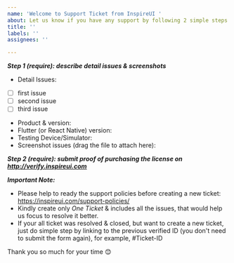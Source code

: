```yaml
---
name: 'Welcome to Support Ticket from InspireUI '
about: Let us know if you have any support by following 2 simple steps
title: ''
labels: ''
assignees: ''

---
```


**_Step 1 (require): describe detail issues & screenshots_**
+ Detail Issues: 
- [ ] first issue
- [ ] second issue
- [ ] third issue

+ Product & version:
+ Flutter (or React Native) version: 
+ Testing Device/Simulator: 
+ Screenshot issues (drag the file to attach here): 




**_Step 2 (require): submit proof of purchasing the license on http://verify.inspireui.com_**





**_Important Note:_**
- Please help to ready the support policies before creating a new ticket: https://inspireui.com/support-policies/
- Kindly create only *One Ticket* & includes all the issues, that would help us focus to resolve it better. 
- If your all ticket was resolved & closed, but want to create a new ticket, just do simple step by linking to the previous verified ID (you don't need to submit the form again), for example, #Ticket-ID

Thank you so much for your time 😊
